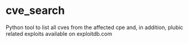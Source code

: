 # cve_search
Python tool to list all cves from the affected cpe and, in addition, plubic related exploits available on exploitdb.com
